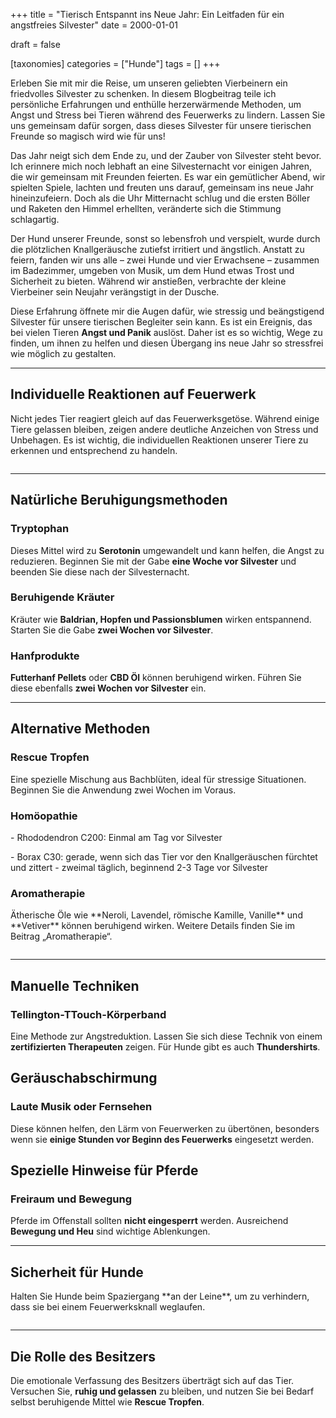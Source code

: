 +++
title = "Tierisch Entspannt ins Neue Jahr: Ein Leitfaden für ein angstfreies Silvester"
date = 2000-01-01

draft = false

[taxonomies]
categories = ["Hunde"]
tags = []
+++

Erleben Sie mit mir die Reise, um unseren geliebten Vierbeinern ein friedvolles Silvester zu schenken. In diesem Blogbeitrag teile ich persönliche Erfahrungen und enthülle herzerwärmende Methoden, um Angst und Stress bei Tieren während des Feuerwerks zu lindern. Lassen Sie uns gemeinsam dafür sorgen, dass dieses Silvester für unsere tierischen Freunde so magisch wird wie für uns!

<!-- more -->


Das Jahr neigt sich dem Ende zu, und der Zauber von Silvester steht bevor. Ich erinnere mich noch lebhaft an eine Silvesternacht vor einigen Jahren, die wir gemeinsam mit Freunden feierten. Es war ein gemütlicher Abend, wir spielten Spiele, lachten und freuten uns darauf, gemeinsam ins neue Jahr hineinzufeiern. Doch als die Uhr Mitternacht schlug und die ersten Böller und Raketen den Himmel erhellten, veränderte sich die Stimmung schlagartig.

Der Hund unserer Freunde, sonst so lebensfroh und verspielt, wurde durch die plötzlichen Knallgeräusche zutiefst irritiert und ängstlich. Anstatt zu feiern, fanden wir uns alle – zwei Hunde und vier Erwachsene – zusammen im Badezimmer, umgeben von Musik, um dem Hund etwas Trost und Sicherheit zu bieten. Während wir anstießen, verbrachte der kleine Vierbeiner sein Neujahr verängstigt in der Dusche.

Diese Erfahrung öffnete mir die Augen dafür, wie stressig und beängstigend Silvester für unsere tierischen Begleiter sein kann. Es ist ein Ereignis, das bei vielen Tieren **Angst und Panik** auslöst. Daher ist es so wichtig, Wege zu finden, um ihnen zu helfen und diesen Übergang ins neue Jahr so stressfrei wie möglich zu gestalten.

<div class="container marketing">
  <hr class="featurette-divider">
  <div class="row featurette">
    <div class="col-md-7 order-md-2">
      <h2 class="featurette-heading">Individuelle Reaktionen auf Feuerwerk</h2>
      <p class="lead">Nicht jedes Tier reagiert gleich auf das Feuerwerksgetöse. Während einige Tiere gelassen bleiben, zeigen andere deutliche Anzeichen von Stress und Unbehagen. Es ist wichtig, die individuellen Reaktionen unserer Tiere zu erkennen und entsprechend zu handeln.</p>    
    </div>
    <div class="col-md-5">
        <picture>
            <img src="https://tierheilpraxis-jessican.de/img/blog/silvester_1.png" alt="" title="  loading="lazy" sizes="30vw"  class="featurette-image img-fluid mx-auto rounded-img" style="aspect-ratio: 1/1; object-fit: cover;">
        </picture>
    </div>
  </div>
  <hr class="featurette-divider">
</div>

## Natürliche Beruhigungsmethoden

### Tryptophan
Dieses Mittel wird zu **Serotonin** umgewandelt und kann helfen, die Angst zu reduzieren. Beginnen Sie mit der Gabe **eine Woche vor Silvester** und beenden Sie diese nach der Silvesternacht.

### Beruhigende Kräuter
Kräuter wie **Baldrian, Hopfen und Passionsblumen** wirken entspannend. Starten Sie die Gabe **zwei Wochen vor Silvester**.

### Hanfprodukte
**Futterhanf Pellets** oder **CBD Öl** können beruhigend wirken. Führen Sie diese ebenfalls **zwei Wochen vor Silvester** ein.


<div class="container marketing">
  <hr class="featurette-divider">
  <div class="row featurette">
    <div class="col-md-7">
      <h2 class="featurette-heading">Alternative Methoden</h2>
      <p class="lead"><h3>Rescue Tropfen</h3>
      <p>Eine spezielle Mischung aus Bachblüten, ideal für stressige Situationen. Beginnen Sie die Anwendung zwei Wochen im Voraus.</p>
      <h3>Homöopathie</h3>
      <p>- Rhododendron C200: Einmal am Tag vor Silvester</p>
      <p>- Borax C30: gerade, wenn sich das Tier vor den Knallgeräuschen fürchtet und zittert - zweimal täglich, beginnend 2-3 Tage vor Silvester</p>
      <h3>Aromatherapie</h3>
      <p>Ätherische Öle wie **Neroli, Lavendel, römische Kamille, Vanille** und **Vetiver** können beruhigend wirken. Weitere Details finden Sie im Beitrag „Aromatherapie“.</p>
    </div>
    <div class="col-md-5 order-md-1">
      <picture>
        <img src="https://tierheilpraxis-jessican.de/img/blog/silvester_2.png" alt="" title="" loading="lazy" sizes="100vw"  class="featurette-image img-fluid mx-auto rounded-img" style="aspect-ratio: 1/1; object-fit: cover;">
      </picture>
    </div>
  </div>
  <hr class="featurette-divider">
</div>

 

## Manuelle Techniken

### Tellington-TTouch-Körperband
Eine Methode zur Angstreduktion. Lassen Sie sich diese Technik von einem **zertifizierten Therapeuten** zeigen. Für Hunde gibt es auch **Thundershirts**.

## Geräuschabschirmung

### Laute Musik oder Fernsehen
Diese können helfen, den Lärm von Feuerwerken zu übertönen, besonders wenn sie **einige Stunden vor Beginn des Feuerwerks** eingesetzt werden.

## Spezielle Hinweise für Pferde

### Freiraum und Bewegung
Pferde im Offenstall sollten **nicht eingesperrt** werden. Ausreichend **Bewegung und Heu** sind wichtige Ablenkungen.

<div class="container marketing">
  <hr class="featurette-divider">
  <div class="row featurette">
    <div class="col-md-7 order-md-2">
      <h2 class="featurette-heading">Sicherheit für Hunde</h2>
      <p class="lead">Halten Sie Hunde beim Spaziergang **an der Leine**, um zu verhindern, dass sie bei einem Feuerwerksknall weglaufen.</p>    
    </div>
    <div class="col-md-5">
        <picture>
            <img src="https://tierheilpraxis-jessican.de/img/blog/silvester_3.png" alt="" title="  loading="lazy" sizes="30vw"  class="featurette-image img-fluid mx-auto rounded-img" style="aspect-ratio: 1/1; object-fit: cover;">
        </picture>
    </div>
  </div>
  <hr class="featurette-divider">
</div>

## Die Rolle des Besitzers

Die emotionale Verfassung des Besitzers überträgt sich auf das Tier. Versuchen Sie, **ruhig und gelassen** zu bleiben, und nutzen Sie bei Bedarf selbst beruhigende Mittel wie **Rescue Tropfen**.
